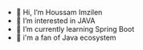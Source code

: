 - 👋 Hi, I’m Houssam Imzilen
- 👀 I’m interested in JAVA
- 🌱 I’m currently learning Spring Boot
- 🌱 i'm a fan of Java ecosystem


<!---
HoussamImzilen/HoussamImzilen is a ✨ special ✨ repository because its `README.md` (this file) appears on your GitHub profile.
You can click the Preview link to take a look at your changes.
--->

